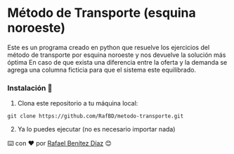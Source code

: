 # Método de Transporte (esquina noroeste)
Este es un programa creado en python que resuelve los ejercicios del método de transporte por esquina noroeste y nos devuelve la solución más óptima
En caso de que exista una diferencia entre la oferta y la demanda se agrega una columna ficticia para que el sistema este equilibrado.

### Instalación 🔧
1. Clona este repositorio a tu máquina local:
```
git clone https://github.com/RafBD/metodo-transporte.git
```
2. Ya lo puedes ejecutar (no es necesario importar nada)

⌨️ con ❤️ por [Rafael Benítez Díaz](https://github.com/RafBD) 😊
